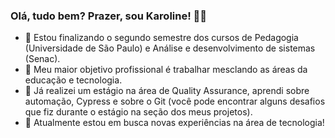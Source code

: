 ### Olá, tudo bem? Prazer, sou Karoline! 🙋‍♀️

- 🌱 Estou finalizando o segundo semestre dos cursos de Pedagogia (Universidade de São Paulo) e Análise e desenvolvimento de sistemas (Senac).
- 👯 Meu maior objetivo profissional é trabalhar mesclando as áreas da educação e tecnologia.
- 🔭 Já realizei um estágio na área de Quality Assurance, aprendi sobre automação, Cypress e sobre o Git (você pode encontrar alguns desafios que fiz durante o estágio na seção dos meus projetos).
- 🌱 Atualmente estou em busca novas experiências na área de tecnologia!


